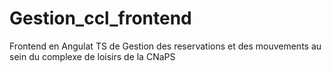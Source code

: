 # Gestion_ccl_frontend
Frontend en Angulat TS de Gestion des reservations et des mouvements au sein du complexe de loisirs de la CNaPS
